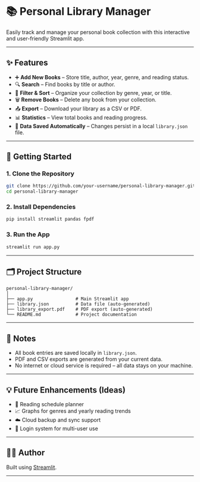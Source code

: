 # 📚 Personal Library Manager

Easily track and manage your personal book collection with this interactive and user-friendly Streamlit app.

---

## ✨ Features

- ➕ **Add New Books** – Store title, author, year, genre, and reading status.
- 🔍 **Search** – Find books by title or author.
- 📂 **Filter & Sort** – Organize your collection by genre, year, or title.
- 🗑 **Remove Books** – Delete any book from your collection.
- 📤 **Export** – Download your library as a CSV or PDF.
- 📊 **Statistics** – View total books and reading progress.
- 💾 **Data Saved Automatically** – Changes persist in a local `library.json` file.

---

## 🚀 Getting Started

### 1. Clone the Repository
```bash
git clone https://github.com/your-username/personal-library-manager.git
cd personal-library-manager
```

### 2. Install Dependencies
```bash
pip install streamlit pandas fpdf
```

### 3. Run the App
```bash
streamlit run app.py
```

---

## 🗂️ Project Structure

```
personal-library-manager/
│
├── app.py                # Main Streamlit app
├── library.json          # Data file (auto-generated)
├── library_export.pdf    # PDF export (auto-generated)
└── README.md             # Project documentation
```


---

## 🔐 Notes

- All book entries are saved locally in `library.json`.
- PDF and CSV exports are generated from your current data.
- No internet or cloud service is required – all data stays on your machine.

---

## 💡 Future Enhancements (Ideas)

- 📅 Reading schedule planner
- 📈 Graphs for genres and yearly reading trends
- ☁️ Cloud backup and sync support
- 🔐 Login system for multi-user use

---

## 🧑‍💻 Author

Built using [Streamlit](https://streamlit.io/).  


---
